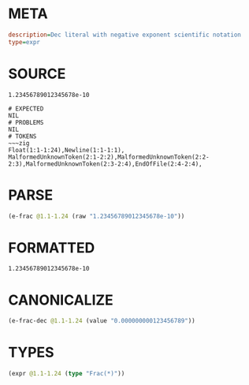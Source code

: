# META
~~~ini
description=Dec literal with negative exponent scientific notation
type=expr
~~~
# SOURCE
~~~roc
1.23456789012345678e-10
~~~
~~~
# EXPECTED
NIL
# PROBLEMS
NIL
# TOKENS
~~~zig
Float(1:1-1:24),Newline(1:1-1:1),
MalformedUnknownToken(2:1-2:2),MalformedUnknownToken(2:2-2:3),MalformedUnknownToken(2:3-2:4),EndOfFile(2:4-2:4),
~~~
# PARSE
~~~clojure
(e-frac @1.1-1.24 (raw "1.23456789012345678e-10"))
~~~
# FORMATTED
~~~roc
1.23456789012345678e-10
~~~
# CANONICALIZE
~~~clojure
(e-frac-dec @1.1-1.24 (value "0.000000000123456789"))
~~~
# TYPES
~~~clojure
(expr @1.1-1.24 (type "Frac(*)"))
~~~
